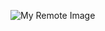 ![My Remote Image](https://holbertonintranet.s3.amazonaws.com/uploads/medias/2019/12/5c48d4f6d4dd8081eb48.png?X-Amz-Algorithm=AWS4-HMAC-SHA256&X-Amz-Credential=AKIARDDGGGOU5BHMTQX4%2F20220615%2Fus-east-1%2Fs3%2Faws4_request&X-Amz-Date=20220615T133909Z&X-Amz-Expires=86400&X-Amz-SignedHeaders=host&X-Amz-Signature=87fa623926d45623df41f9acf07c9ce28d1d728cb087f2c587f5bab271095931)
